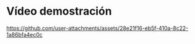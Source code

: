 # Vídeo demostración

https://github.com/user-attachments/assets/28e21f16-eb5f-410a-8c22-1a86bfa4ec0c

